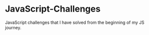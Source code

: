# JavaScript-Challenges
JavaScript challenges that I have solved from the beginning of my JS journey.
